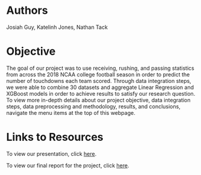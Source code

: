 # Authors

Josiah Guy, Katelinh Jones, Nathan Tack

# Objective

The goal of our project was to use receiving, rushing, and passing statistics from across the 2018 NCAA college football season in order to predict the number of touchdowns each team scored. Through data integration steps, we were able to combine 30 datasets and aggregate Linear Regression and XGBoost models in order to achieve results to satisfy our research question. To view more in-depth details about our project objective, data integration steps, data preprocessing and methodology, results, and conclusions, navigate the menu items at the top of this webpage.

# Links to Resources

To view our presentation, click [here](https://docs.google.com/presentation/d/1OIbL84KAkPWIGSVQFOTESC3ACo10qtUzL_x6yz8MMTY/edit?usp=sharing).

To view our final report for the project, click [here](https://docs.google.com/document/d/19bNVrO0NNybSEKbsQteJVH6454eMyB6KRygCLTe8oUU/edit?usp=sharing).
